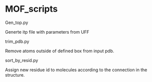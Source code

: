 # MOF_scripts

Gen_top.py

Generte itp file with parameters from UFF

trim_pdb.py

Remove atoms outside of defined box from input pdb.

sort_by_resid.py

Assign new residue id to molecules according to the connection in the structure.

